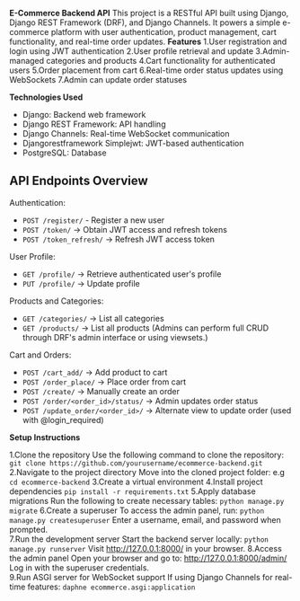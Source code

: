 **E-Commerce Backend API**
This project is a RESTful API built using Django, Django REST Framework (DRF), and Django Channels. It powers a simple e-commerce platform with user authentication, product management, cart functionality, and real-time order updates.
**Features**
1.User registration and login using JWT authentication
2.User profile retrieval and update
3.Admin-managed categories and products
4.Cart functionality for authenticated users
5.Order placement from cart
6.Real-time order status updates using WebSockets
7.Admin can update order statuses

**Technologies Used**
- Django: Backend web framework
- Django REST Framework: API handling
- Django Channels: Real-time WebSocket communication
- Djangorestframework Simplejwt: JWT-based authentication
- PostgreSQL: Database

##  API Endpoints Overview
Authentication:
- `POST /register/` - Register a new user
- `POST /token/` → Obtain JWT access and refresh tokens
- `POST /token_refresh/` → Refresh JWT access token

User Profile:
- `GET /profile/` → Retrieve authenticated user's profile
- `PUT /profile/` → Update profile

Products and Categories:
- `GET /categories/` → List all categories
- `GET /products/` → List all products
  (Admins can perform full CRUD through DRF's admin interface or using viewsets.)

Cart and Orders:
- `POST /cart_add/` → Add product to cart
- `POST /order_place/` → Place order from cart
- `POST /create/` → Manually create an order
- `POST /order/<order_id>/status/` → Admin updates order status
- `POST /update_order/<order_id>/` → Alternate view to update order (used with @login_required)

**Setup Instructions**

1.Clone the repository
  Use the following command to clone the repository:
  `git clone https://github.com/yourusername/ecommerce-backend.git`
2.Navigate to the project directory
  Move into the cloned project folder:
   e.g `cd ecommerce-backend` 
3.Create a virtual environment
4.Install project dependencies
   `pip install -r requirements.txt`
5.Apply database migrations
  Run the following to create necessary tables:
  `python manage.py migrate` 
6.Create a superuser
  To access the admin panel, run:
  `python manage.py createsuperuser`
  Enter a username, email, and password when prompted.  
7.Run the development server
  Start the backend server locally:
  `python manage.py runserver`
  Visit http://127.0.0.1:8000/ in your browser. 
8.Access the admin panel
  Open your browser and go to:
  http://127.0.0.1:8000/admin/
  Log in with the superuser credentials.  
9.Run ASGI server for WebSocket support
  If using Django Channels for real-time features:
  `daphne ecommerce.asgi:application` 

